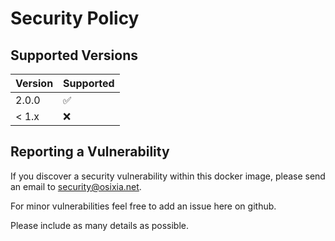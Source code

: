 # Security Policy

## Supported Versions

| Version | Supported          |
| ------- | ------------------ |
| 2.0.0   | :white_check_mark: |
| < 1.x   | :x:                |

## Reporting a Vulnerability

If you discover a security vulnerability within this docker image,
please send an email to security@osixia.net.

For minor vulnerabilities feel free to add an issue here on github.

Please include as many details as possible.

